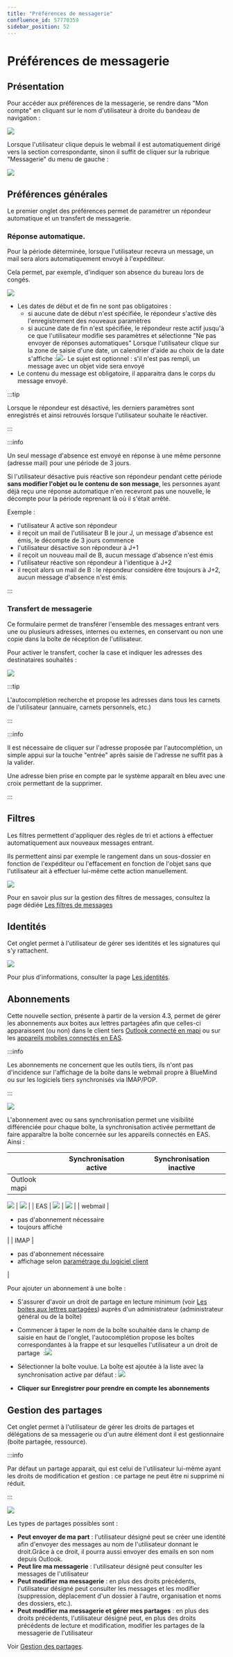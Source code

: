 ```yaml
---
title: "Préférences de messagerie"
confluence_id: 57770359
sidebar_position: 52
---
```

# Préférences de messagerie


## Présentation

Pour accéder aux préférences de la messagerie, se rendre dans "Mon compte" en cliquant sur le nom d'utilisateur à droite du bandeau de navigation :

![](../../../../attachments/57770359/62557701.png)

Lorsque l'utilisateur clique depuis le webmail il est automatiquement dirigé vers la section correspondante, sinon il suffit de cliquer sur la rubrique "Messagerie" du menu de gauche :


![](../../../../attachments/57770359/62557711.png)

## Préférences générales

Le premier onglet des préférences permet de paramétrer un répondeur automatique et un transfert de messagerie.

### Réponse automatique.

Pour la période déterminée, lorsque l'utilisateur recevra un message, un mail sera alors automatiquement envoyé à l'expéditeur.

Cela permet, par exemple, d'indiquer son absence du bureau lors de congés.

![](../../../../attachments/57770359/62557709.png)

- Les dates de début et de fin ne sont pas obligatoires :
    - si aucune date de début n'est spécifiée, le répondeur s'active dès l'enregistrement des nouveaux paramètres
    - si aucune date de fin n'est spécifiée, le répondeur reste actif jusqu'à ce que l'utilisateur modifie ses paramètres et sélectionne "Ne pas envoyer de réponses automatiques"
Lorsque l'utilisateur clique sur la zone de saisie d'une date, un calendrier d'aide au choix de la date s'affiche :![](../../../../attachments/57770359/62557707.png)- Le sujet est optionnel : s'il n'est pas rempli, un message avec un objet vide sera envoyé
- Le contenu du message est obligatoire, il apparaitra dans le corps du message envoyé.


:::tip

Lorsque le répondeur est désactivé, les derniers paramètres sont enregistrés et ainsi retrouvés lorsque l'utilisateur souhaite le réactiver.

:::


:::info

Un seul message d'absence est envoyé en réponse à une même personne (adresse mail) pour une période de 3 jours.

Si l'utilisateur désactive puis réactive son répondeur pendant cette période **sans modifier l'objet ou le contenu de son message**, les personnes ayant déjà reçu une réponse automatique n'en recevront pas une nouvelle, le décompte pour la période reprenant là où il s'était arrêté.

Exemple :

- l'utilisateur A active son répondeur
- il reçoit un mail de l'utilisateur B le jour J, un message d'absence est émis, le décompte de 3 jours commence
- l'utilisateur désactive son répondeur à J+1
- il reçoit un nouveau mail de B, aucun message d'absence n'est émis
- l'utilisateur réactive son répondeur à l'identique à J+2
- il reçoit alors un mail de B : le répondeur considère être toujours à J+2, aucun message d'absence n'est émis.


:::

### Transfert de messagerie

Ce formulaire permet de transférer l'ensemble des messages entrant vers une ou plusieurs adresses, internes ou externes, en conservant ou non une copie dans la boîte de réception de l'utilisateur.

Pour activer le transfert, cocher la case et indiquer les adresses des destinataires souhaités :

![](../../../../attachments/57770359/62557702.png)


:::tip

L'autocomplétion recherche et propose les adresses dans tous les carnets de l'utilisateur (annuaire, carnets personnels, etc.)

:::


:::info

Il est nécessaire de cliquer sur l'adresse proposée par l'autocomplétion, un simple appui sur la touche "entrée" après saisie de l'adresse ne suffit pas à la valider.

Une adresse bien prise en compte par le système apparaît en bleu avec une croix permettant de la supprimer.

:::

## Filtres

Les filtres permettent d'appliquer des règles de tri et actions à effectuer automatiquement aux nouveaux messages entrant.

Ils permettent ainsi par exemple le rangement dans un sous-dossier en fonction de l'expéditeur ou l'effacement en fonction de l'objet sans que l'utilisateur ait à effectuer lui-même cette action manuellement.

![](../../../../attachments/57770359/62557705.png)

Pour en savoir plus sur la gestion des filtres de messages, consultez la page dédiée [Les filtres de messages](/Guide_de_l_utilisateur/La_messagerie/Les_filtres_de_messages/)

## Identités

Cet onglet permet à l'utilisateur de gérer ses identités et les signatures qui s'y rattachent.

![](../../../../attachments/57770359/62557700.png)

Pour plus d'informations, consulter la page [Les identités](/Guide_de_l_utilisateur/La_messagerie/Les_identités/).

## Abonnements

Cette nouvelle section, présente à partir de la version 4.3, permet de gérer les abonnements aux boites aux lettres partagées afin que celles-ci apparaissent (ou non) dans le client tiers [Outlook connecté en mapi](/Guide_de_l_utilisateur/Configuration_des_clients_lourds/Synchronisation_avec_Outlook/) ou sur les [appareils mobiles connectés en EAS](/Guide_de_l_utilisateur/Configuration_des_peripheriques_mobiles/).


:::info

Les abonnements ne concernent que les outils tiers, ils n'ont pas d'incidence sur l'affichage de la boîte dans le webmail propre à BlueMind ou sur les logiciels tiers synchronisés via IMAP/POP.

:::

![](../../../../attachments/57770359/62557691.png)

L'abonnement avec ou sans synchronisation permet une visibilité différenciée pour chaque boîte, la synchronisation activée permettant de faire apparaître la boîte concernée sur les appareils connectés en EAS.
Ainsi :

|  | Synchronisation active | Synchronisation inactive |
| --- | --- | --- |
| Outlook mapi | 
![](../../../../attachments/57770359/62557696.png)
 | 
![](../../../../attachments/57770359/62557696.png)
 |
| EAS | 
![](../../../../attachments/57770359/62557696.png)
 | 
![](../../../../attachments/57770359/62557695.png)
 |
| webmail | 
- pas d'abonnement nécessaire
- toujours affiché

 |
| IMAP | 
- pas d'abonnement nécessaire
- affichage selon [paramétrage du logiciel client](/Guide_de_l_utilisateur/Configuration_des_clients_lourds/)

 |

Pour ajouter un abonnement à une boîte :

- S'assurer d'avoir un droit de partage en lecture minimum (voir [Les boites aux lettres partagées](/Guide_de_l_utilisateur/La_messagerie/Les_boites_aux_lettres_partagées/)) auprès d'un administrateur (administrateur général ou de la boîte)
- Commencer à taper le nom de la boîte souhaitée dans le champ de saisie en haut de l'onglet, l'autocomplétion propose les boîtes correspondantes à la frappe et sur lesquelles l'utilisateur a un droit de partage  :![](../../../../attachments/57770359/62557699.png)
- Sélectionner la boîte voulue.
La boîte est ajoutée à la liste avec la synchronisation active par défaut :
![](../../../../attachments/57770359/62557698.png)

-  **Cliquer sur Enregistrer pour prendre en compte les abonnements** 


## Gestion des partages

Cet onglet permet à l'utilisateur de gérer les droits de partages et délégations de sa messagerie ou d'un autre élément dont il est gestionnaire (boite partagée, ressource).


:::info

Par défaut un partage apparait, qui est celui de l'utilisateur lui-même ayant les droits de modification et gestion : ce partage ne peut être ni supprimé ni réduit.

:::

![](../../../../attachments/57770359/62557690.png)

Les types de partages possibles sont :

- **Peut envoyer de ma part** : l'utilisateur désigné peut se créer une identité afin d'envoyer des messages au nom de l'utilisateur donnant le droit.Grâce à ce droit, il pourra aussi envoyer des emails en son nom depuis Outlook.
- **Peut lire ma messagerie** : l'utilisateur désigné peut consulter les messages de l'utilisateur
- **Peut modifier ma messagerie** : en plus des droits précédents, l'utilisateur désigné peut consulter les messages et les modifier (suppression, déplacement d'un dossier à l'autre, organisation et noms des dossiers, etc.).
- **Peut modifier ma messagerie et gérer mes partages** : en plus des droits précédents, l'utilisateur désigné peut, en plus des droits précédents de lecture et modification, modifier les partages de la messagerie de l'utilisateur


Voir [Gestion des partages](/Guide_de_l_utilisateur/Gestion_des_partages/).


